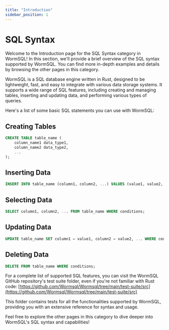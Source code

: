```yaml
---
title: "Introduction"
sidebar_position: 1
---
```


# SQL Syntax

Welcome to the Introduction page for the SQL Syntax category in WormSQL! In this section, we'll provide a brief overview of the SQL syntax supported by WormSQL. You can find more in-depth examples and details by browsing the other pages in this category.

WormSQL is a SQL database engine written in Rust, designed to be lightweight, fast, and easy to integrate with various data storage systems. It supports a wide range of SQL features, including creating and managing tables, inserting and updating data, and performing various types of queries.

Here's a list of some basic SQL statements you can use with WormSQL:

## Creating Tables

```sql
CREATE TABLE table_name (
    column_name1 data_type1,
    column_name2 data_type2,
    ...
);
```

## Inserting Data

```sql
INSERT INTO table_name (column1, column2, ...) VALUES (value1, value2, ...);
```

## Selecting Data

```sql
SELECT column1, column2, ... FROM table_name WHERE conditions;
```

## Updating Data

```sql
UPDATE table_name SET column1 = value1, column2 = value2, ... WHERE conditions;
```

## Deleting Data

```sql
DELETE FROM table_name WHERE conditions;
```

For a complete list of supported SQL features, you can visit the WormSQL GitHub repository's test suite folder, even if you're not familiar with Rust code:
[https://github.com/Wormsql/Wormsql/tree/main/test-suite/src](https://github.com/Wormsql/Wormsql/tree/main/test-suite/src)

This folder contains tests for all the functionalities supported by WormSQL, providing you with an extensive reference for syntax and usage.

Feel free to explore the other pages in this category to dive deeper into WormSQL's SQL syntax and capabilities!